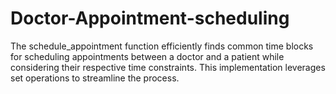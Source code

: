 # Doctor-Appointment-scheduling
The schedule_appointment function efficiently finds common time blocks for scheduling appointments between a doctor and a patient while considering their respective time constraints. This implementation leverages set operations to streamline the process.
